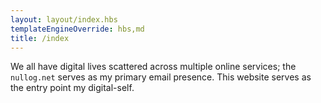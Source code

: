```yaml
---
layout: layout/index.hbs
templateEngineOverride: hbs,md
title: /index 
---
```


We all have digital lives scattered across multiple online services; the `nullog.net` serves as my primary email presence. This website serves as the entry point my digital-self.


[whoami]: /whoami
[history]: /README


